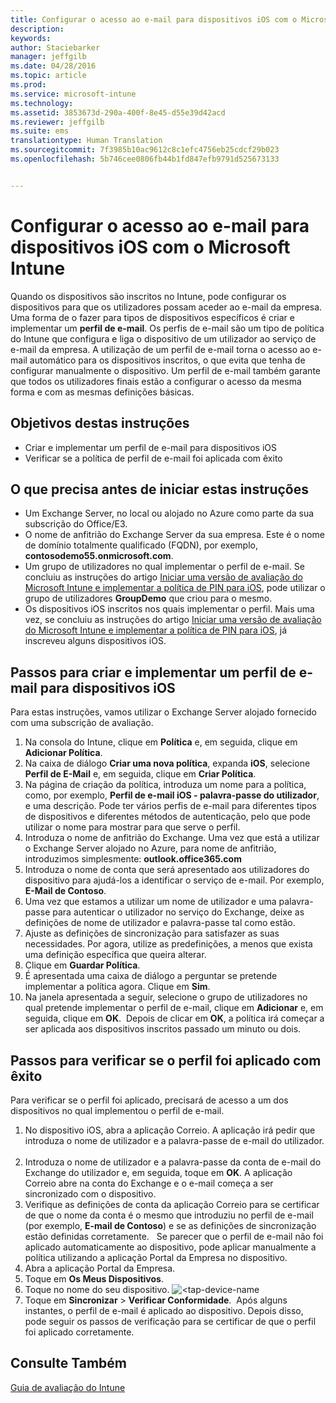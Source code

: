 ```yaml
---
title: Configurar o acesso ao e-mail para dispositivos iOS com o Microsoft Intune | Microsoft Intune
description: 
keywords: 
author: Staciebarker
manager: jeffgilb
ms.date: 04/28/2016
ms.topic: article
ms.prod: 
ms.service: microsoft-intune
ms.technology: 
ms.assetid: 3853673d-290a-400f-8e45-d55e39d42acd
ms.reviewer: jeffgilb
ms.suite: ems
translationtype: Human Translation
ms.sourcegitcommit: 7f3985b10ac9612c8c1efc4756eb25cdcf29b023
ms.openlocfilehash: 5b746cee0806fb44b1fd847efb9791d525673133


---
```


# Configurar o acesso ao e-mail para dispositivos iOS com o Microsoft Intune
Quando os dispositivos são inscritos no Intune, pode configurar os dispositivos para que os utilizadores possam aceder ao e-mail da empresa. Uma forma de o fazer para tipos de dispositivos específicos é criar e implementar um **perfil de e-mail**. Os perfis de e-mail são um tipo de política do Intune que configura e liga o dispositivo de um utilizador ao serviço de e-mail da empresa.
A utilização de um perfil de e-mail torna o acesso ao e-mail automático para os dispositivos inscritos, o que evita que tenha de configurar manualmente o dispositivo. Um perfil de e-mail também garante que todos os utilizadores finais estão a configurar o acesso da mesma forma e com as mesmas definições básicas.

## Objetivos destas instruções

- Criar e implementar um perfil de e-mail para dispositivos iOS
- Verificar se a política de perfil de e-mail foi aplicada com êxito

## O que precisa antes de iniciar estas instruções

- Um Exchange Server, no local ou alojado no Azure como parte da sua subscrição do Office/E3.
- O nome de anfitrião do Exchange Server da sua empresa. Este é o nome de domínio totalmente qualificado (FQDN), por exemplo, **contosodemo55.onmicrosoft.com**.
- Um grupo de utilizadores no qual implementar o perfil de e-mail. Se concluiu as instruções do artigo [Iniciar uma versão de avaliação do Microsoft Intune e implementar a política de PIN para iOS](start-a-microsoft-intune-trial-and-deploy-ios-pin-policy.md), pode utilizar o grupo de utilizadores **GroupDemo** que criou para o mesmo.
- Os dispositivos iOS inscritos nos quais implementar o perfil. Mais uma vez, se concluiu as instruções do artigo [Iniciar uma versão de avaliação do Microsoft Intune e implementar a política de PIN para iOS](start-a-microsoft-intune-trial-and-deploy-ios-pin-policy.md), já inscreveu alguns dispositivos iOS.

## Passos para criar e implementar um perfil de e-mail para dispositivos iOS

Para estas instruções, vamos utilizar o Exchange Server alojado fornecido com uma subscrição de avaliação.
1. Na consola do Intune, clique em **Política** e, em seguida, clique em **Adicionar Política**.
![<add-policy>](./media/Email-Walkthrough/Email-Walkthrough-1.png)
2. Na caixa de diálogo **Criar uma nova política**, expanda **iOS**, selecione **Perfil de E-Mail** e, em seguida, clique em **Criar Política**.
![<ios-email-profile-policy>](./media/Email-Walkthrough/Email-Walkthrough-2.png)
3. Na página de criação da política, introduza um nome para a política, como, por exemplo, **Perfil de e-mail iOS - palavra-passe do utilizador**, e uma descrição. Pode ter vários perfis de e-mail para diferentes tipos de dispositivos e diferentes métodos de autenticação, pelo que pode utilizar o nome para mostrar para que serve o perfil.
4. Introduza o nome de anfitrião do Exchange. Uma vez que está a utilizar o Exchange Server alojado no Azure, para nome de anfitrião, introduzimos simplesmente: **outlook.office365.com**
![<add-exchange-host-name>](./media/Email-Walkthrough/Email-Walkthrough-3.png)
5. Introduza o nome de conta que será apresentado aos utilizadores do dispositivo para ajudá-los a identificar o serviço de e-mail. Por exemplo, **E-Mail de Contoso**.
6. Uma vez que estamos a utilizar um nome de utilizador e uma palavra-passe para autenticar o utilizador no serviço do Exchange, deixe as definições de nome de utilizador e palavra-passe tal como estão.
7. Ajuste as definições de sincronização para satisfazer as suas necessidades. Por agora, utilize as predefinições, a menos que exista uma definição específica que queira alterar.  
8. Clique em **Guardar Política**.
9. É apresentada uma caixa de diálogo a perguntar se pretende implementar a política agora. Clique em **Sim**.
![<deploy-policy-now-dialog>](./media/Email-Walkthrough/Email-Walkthrough-4.png)
10. Na janela apresentada a seguir, selecione o grupo de utilizadores no qual pretende implementar o perfil de e-mail, clique em **Adicionar** e, em seguida, clique em **OK**.
![<finish-add-policy>](./media/Email-Walkthrough/Email-Walkthrough-5.png) Depois de clicar em **OK**, a política irá começar a ser aplicada aos dispositivos inscritos passado um minuto ou dois.

## Passos para verificar se o perfil foi aplicado com êxito

Para verificar se o perfil foi aplicado, precisará de acesso a um dos dispositivos no qual implementou o perfil de e-mail.
1. No dispositivo iOS, abra a aplicação Correio.
A aplicação irá pedir que introduza o nome de utilizador e a palavra-passe de e-mail do utilizador.
![<verify-policy-add-password>](./media/Email-Walkthrough/Email-Walkthrough-6.png)
2. Introduza o nome de utilizador e a palavra-passe da conta de e-mail do Exchange do utilizador e, em seguida, toque em **OK**.
 A aplicação Correio abre na conta do Exchange e o e-mail começa a ser sincronizado com o dispositivo.
![<exchange-account-opens>](./media/Email-Walkthrough/Email-Walkthrough-7.png)
3. Verifique as definições de conta da aplicação Correio para se certificar de que o nome da conta é o mesmo que introduziu no perfil de e-mail (por exemplo, **E-mail de Contoso**) e se as definições de sincronização estão definidas corretamente.
![<check-account-settings>](./media/Email-Walkthrough/Email-Walkthrough-8.png)
![<check-email-account-name>](./media/Email-Walkthrough/Email-Walkthrough-9.png) Se parecer que o perfil de e-mail não foi aplicado automaticamente ao dispositivo, pode aplicar manualmente a política utilizando a aplicação Portal da Empresa no dispositivo.
1. Abra a aplicação Portal da Empresa.
2. Toque em **Os Meus Dispositivos**.
3. Toque no nome do seu dispositivo.
![<tap-device-name](./media/Email-Walkthrough/Email-Walkthrough-10.png)
4. Toque em **Sincronizar** > **Verificar Conformidade**.
![<tap-sync-check-device>](./media/Email-Walkthrough/Email-Walkthrough-11.png) Após alguns instantes, o perfil de e-mail é aplicado ao dispositivo. Depois disso, pode seguir os passos de verificação para se certificar de que o perfil foi aplicado corretamente.

## Consulte Também
[Guia de avaliação do Intune](get-started-with-a-30-day-trial-of-microsoft-intune.md)



<!--HONumber=Jun16_HO4-->


